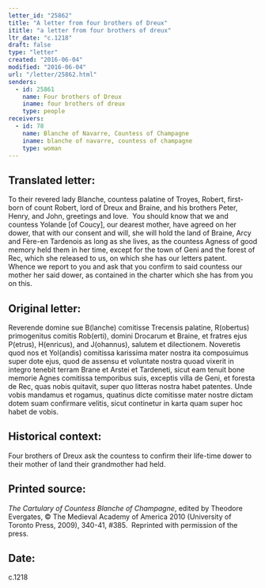 ```yaml
---
letter_id: "25862"
title: "A letter from four brothers of Dreux"
ititle: "a letter from four brothers of dreux"
ltr_date: "c.1218"
draft: false
type: "letter"
created: "2016-06-04"
modified: "2016-06-04"
url: "/letter/25862.html"
senders:
  - id: 25861
    name: Four brothers of Dreux
    iname: four brothers of dreux
    type: people
receivers:
  - id: 78
    name: Blanche of Navarre, Countess of Champagne
    iname: blanche of navarre, countess of champagne
    type: woman
---
```

<h2> Translated letter:</h2><p>To their revered lady Blanche, countess palatine of Troyes, Robert, first-born of count Robert, lord of Dreux and Braine, and his brothers Peter, Henry, and John, greetings and love.&nbsp; You should know that we and countess Yolande [of Coucy], our dearest mother, have agreed on her dower, that with our consent and will, she will hold the land of Braine, Arcy and Fère-en Tardenois as long as she lives, as the countess Agness of good memory held them in her time, except for the town of Geni and the forest of Rec, which she released to us, on which she has our letters patent.&nbsp; Whence we report to you and ask that you confirm to said countess our mother her said dower, as contained in the charter which she has from you on this.<i></i></p><h2 class="mt-4"> Original letter:</h2><p>Reverende domine sue B(lanche) comitisse Trecensis palatine, R(obertus) primogenitus comitis Rob(erti), domini Drocarum et Braine, et fratres ejus P(etrus), H(enricus), and J(ohannus), salutem et dilectionem. Noveretis quod nos et Yol(andis) comitissa karissima mater nostra ita composuimus super dote ejus, quod de assensu et voluntate nostra quoad vixerit in integro tenebit terram Brane et Arstei et Tardeneti, sicut eam tenuit bone memorie Agnes comitissa temporibus suis, exceptis villa de Geni, et foresta de Rec, quas nobis quitavit, super quo litteras nostra habet patentes. Unde vobis mandamus et rogamus, quatinus dicte comitisse mater nostre dictam dotem suam confirmare velitis, sicut continetur in karta quam super hoc habet de vobis.</p><h2 class="mt-4"> Historical context:</h2><p>Four brothers of Dreux ask the countess to confirm their life-time dower to their mother of land their grandmother had held.</p><h2 class="mt-4"> Printed source:</h2><p><i>The Cartulary of Countess Blanche of Champagne</i>, edited by Theodore Evergates, © The Medieval Academy of America 2010 (University of Toronto Press, 2009), 340-41, #385.&nbsp; Reprinted with permission of the press.</p><h2 class="mt-4"> Date:</h2>c.1218
